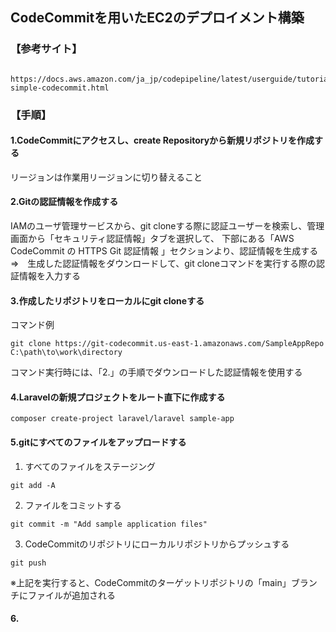 ## CodeCommitを用いたEC2のデプロイメント構築
 ### 【参考サイト】
       https://docs.aws.amazon.com/ja_jp/codepipeline/latest/userguide/tutorials-simple-codecommit.html
 ### 【手順】
  #### 1.CodeCommitにアクセスし、create Repositoryから新規リポジトリを作成する
  リージョンは作業用リージョンに切り替えること
  #### 2.Gitの認証情報を作成する
  IAMのユーザ管理サービスから、git cloneする際に認証ユーザーを検索し、管理画面から「セキュリティ認証情報」タブを選択して、
  下部にある「AWS CodeCommit の HTTPS Git 認証情報 」セクションより、認証情報を生成する
  ⇒　生成した認証情報をダウンロードして、git cloneコマンドを実行する際の認証情報を入力する
  #### 3.作成したリポジトリをローカルにgit cloneする
  コマンド例
  ```
  git clone https://git-codecommit.us-east-1.amazonaws.com/SampleAppRepo C:\path\to\work\directory
  ```
  コマンド実行時には、「2.」の手順でダウンロードした認証情報を使用する 
  #### 4.Laravelの新規プロジェクトをルート直下に作成する
  ```
  composer create-project laravel/laravel sample-app
  ```
  #### 5.gitにすべてのファイルをアップロードする
  1. すべてのファイルをステージング
  ```
  git add -A
  ```
  2. ファイルをコミットする
  ```
  git commit -m "Add sample application files"
  ```
  3. CodeCommitのリポジトリにローカルリポジトリからプッシュする
  ```
  git push
  ```
  ※上記を実行すると、CodeCommitのターゲットリポジトリの「main」ブランチにファイルが追加される
  
  #### 6.
